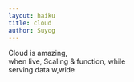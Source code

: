 ```yaml
---
layout: haiku
title: cloud
author: Suyog
---
```


Cloud is amazing,<br>
when live, Scaling & function, while<br>
serving data w,wide<br>